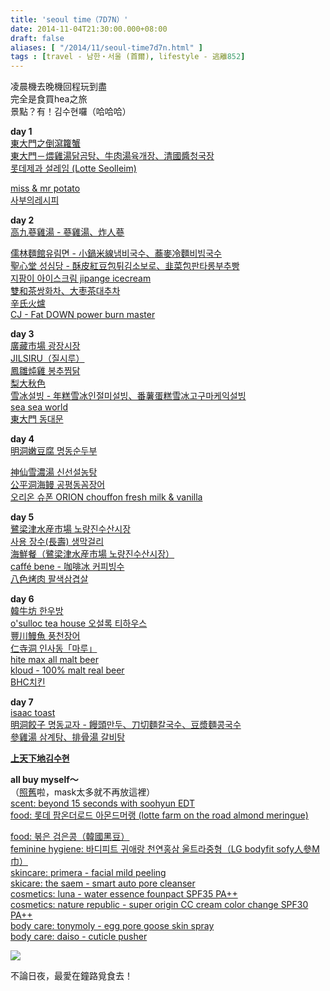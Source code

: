 ```yaml
---
title: 'seoul time（7D7N）'
date: 2014-11-04T21:30:00.000+08:00
draft: false
aliases: [ "/2014/11/seoul-time7d7n.html" ]
tags : [travel - 남한・서울 (首爾), lifestyle - 逃離852]
---
```


凌晨機去晚機回程玩到盡  
完全是食買hea之旅  
景點？有！김수현囉（哈哈哈）  
  
**day 1**  
[東大門之倒瀉籮蟹](http://www.hidie.net/2014/10/seoul-time-day1.html)  
[東大門－煨雞湯닭곰탕、牛肉湯육개장、清國醬청국장](http://www.hidie.net/2014/10/seoul-time-day1_19.html)  
[롯데제과 설레임 (Lotte Seolleim)](http://www.hidie.net/2014/10/seoul-time-day1-lotte-seolleim.html)  

[miss & mr potato](http://www.hidie.net/2014/10/seoul-time-day1miss-mr-potato.html)  
[사부의레시피](http://www.hidie.net/2014/10/seoul-time-day1_20.html)  
  
**day 2**  
[高九蔘雞湯 - 蔘雞湯、炸人蔘](http://www.hidie.net/2014/10/seoul-time-day2.html)

[儒林麵館유림면 - 小鍋米線냄비국수、蕎麥冷麵비빔국수](http://www.hidie.net/2014/10/seoul-time-day2_21.html)  
[聖心堂 성심당 - 酥皮紅豆包튀김소보로、韭菜包판타롱부추빵](http://www.hidie.net/2014/10/seoul-time-day2_22.html)  
[지팡이 아이스크림 jipange icecream](http://www.hidie.net/2014/10/seoul-time-day2-jipange-icecream.html)  
[雙和茶쌍화차、大枣茶대추차](http://www.hidie.net/2014/10/seoul-time-day2_1.html)  
[辛氏火爐](http://www.hidie.net/2014/10/seoul-time-day2_23.html)  
[CJ - Fat DOWN power burn master](http://www.hidie.net/2014/10/seoul-time-day2cj-fat-down-power-burn.html)  
  
**day 3**  
[廣藏市場 광장시장](http://www.hidie.net/2014/10/seoul-time-day3_24.html)  
[JILSIRU（질시루）](http://www.hidie.net/2014/10/seoul-time-day3jilsiru.html)  
[鳳雛炖雞 봉추찜닭](http://www.hidie.net/2014/10/seoul-time-day3.html)  
[梨大秋色](http://www.hidie.net/2014/10/seoul-time-day3_25.html)  
[雪冰설빙 - 年糕雪冰인절미설빙、番薯蛋糕雪冰고구마케익설빙](http://www.hidie.net/2014/10/seoul-time-day3_1.html)  
[sea sea world](http://www.hidie.net/2014/10/seoul-time-day3sea-sea-world.html)  
[東大門 동대문](http://www.hidie.net/2014/10/seoul-time-day3_26.html)  
  
**day 4**  
[明洞嫩豆腐 명동순두부](http://www.hidie.net/2014/10/seoul-time-day4.html)

[神仙雪濃湯 신선설농탕](http://www.hidie.net/2014/10/seoul-time-day4_27.html)  
[公平洞海鳗 공평동꼼장어](http://www.hidie.net/2014/10/seoul-time-day4_28.html)  
[오리온 슈폰 ORION chouffon fresh milk & vanilla](http://www.hidie.net/2014/10/seoul-time-day4-orion-chouffon-fresh.html)  
  
**day 5**  
[鷺梁津水産市場 노량진수산시장](http://www.hidie.net/2014/10/seoul-time-day5.html)  
[사용 장수(長壽) 생막걸리](http://www.hidie.net/2014/10/seoul-time-day5_29.html)  
[海鮮餐（鷺梁津水産市場 노량진수산시장）](http://www.hidie.net/2014/10/seoul-time-day5_3.html)  
[caffé bene - 咖啡冰 커피빙수](http://www.hidie.net/2014/10/seoul-time-day5caffe-bene.html)  
[八色烤肉 팔색삼겹살](http://www.hidie.net/2014/10/seoul-time-day5_30.html)  
  
**day 6**  
[韓牛坊 한우방](http://www.hidie.net/2014/10/seoul-time-day6.html)  
[o'sulloc tea house 오설록 티하우스](http://www.hidie.net/2014/10/seoul-time-day6osulloc-tea-house.html)  
[豐川鰻魚 풍천장어](http://www.hidie.net/2014/11/seoul-time-day6.html)  
[仁寺洞 인사동「마루」](http://www.hidie.net/2014/11/seoul-time-day6_1.html)  
[hite max all malt beer](http://www.hidie.net/2014/11/seoul-time-day6hite-max-all-malt-beer.html)  
[kloud - 100% malt real beer](http://www.hidie.net/2014/11/seoul-time-day6kloud-100-malt-real-beer.html)  
[BHC치킨](http://www.hidie.net/2014/11/seoul-time-day6bhc.html)  
  
**day 7**  
[isaac toast](http://www.hidie.net/2014/11/seoul-time-day7-isaac-toast.html)  
[明洞餃子 명동교자 - 饅頭만두、刀切麵칼국수、豆漿麵콩국수](http://www.hidie.net/2014/11/seoul-time-day7.html)  
[參雞湯 삼계탕、排骨湯 갈비탕](http://www.hidie.net/2014/11/seoul-time-day7_4.html)  
  
**[上天下地김수현](http://www.hidie.net/2014/11/seoul-time.html)**  
  
**all buy myself～**  
（[照舊](http://www.hidie.net/2014/01/8d7n.html)啦，mask太多就不再放這裡）  
[scent: beyond 15 seconds with soohyun EDT](http://www.hidie.net/2014/10/seoul-time-beyond-15-seconds-with.html)  
[food: 롯데 팜온더로드 아몬드머랭 (lotte farm on the road almond meringue)](http://www.hidie.net/2014/11/lotte-farm-on-road-almond-meringue.html)  
  
[food: 볶은 검은콩（韓國黑豆）](http://www.hidie.net/2014/11/blog-post_9.html)  
[feminine hygiene: 바디피트 귀애랑 천연홍삼 울트라중형（LG bodyfit sofy人參M巾）](http://www.hidie.net/2014/11/lg-bodyfit-sofym.html)  
[skincare: primera - facial mild peeling](http://www.hidie.net/2014/11/peeling-primera-facial-mild-peeling.html)  
[skicare: the saem - smart auto pore cleanser](http://www.hidie.net/2014/11/tools-saem-smart-auto-pore-cleanser.html)  
[cosmetics: luna - water essence founpact SPF35 PA++](http://www.hidie.net/2014/11/foundation-luna-water-essence-founpact.html)  
[cosmetics: nature republic - super origin CC cream color change SPF30 PA++](http://www.hidie.net/2014/11/corrector-nature-republic-super-origin.html)  
[body care: tonymoly - egg pore goose skin spray](http://www.hidie.net/2014/11/body-tonymoly-egg-pore-goose-skin-spray.html)  
[body care: daiso - cuticle pusher](http://www.hidie.net/2014/11/nail-daiso-cuticle-pusher.html)  
  

[![](https://4.bp.blogspot.com/-zI0dh-O8JTs/XE2udMZUuPI/AAAAAAAAHp8/njKT1YRhhXQpvTIPNkNjtimvr7TizUxUgCLcBGAs/s640/15062490034_d8d4b5ab0c_z.jpg)](https://4.bp.blogspot.com/-zI0dh-O8JTs/XE2udMZUuPI/AAAAAAAAHp8/njKT1YRhhXQpvTIPNkNjtimvr7TizUxUgCLcBGAs/s1600/15062490034_d8d4b5ab0c_z.jpg)

不論日夜，最愛在鐘路覓食去！